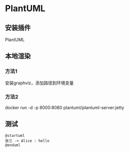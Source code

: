 # PlantUML

## 安装插件

PlantUML

## 本地渲染

### 方法1

安装graphviz，添加路径到环境变量

### 方法2

docker run -d -p 8000:8080 plantuml/plantuml-server:jetty

## 测试

```plantuml
@startuml
张三 -> Alice : hello
@enduml
```

